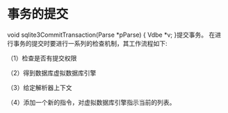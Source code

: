 # 事务的提交
void sqlite3CommitTransaction(Parse *pParse)
{
Vdbe *v;
}提交事务。
在进行事务的提交时要进行一系列的检查机制，其工作流程如下:

（1）检查是否有提交权限

（2）得到数据库虚拟数据库引擎

（3）给定解析器上下文

（4）添加一个新的指令，对虚拟数据库引擎指示当前的列表。
